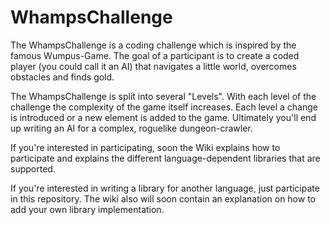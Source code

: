 # WhampsChallenge
The WhampsChallenge is a coding challenge which is inspired by the famous Wumpus-Game. 
The goal of a participant is to create a coded player (you could call it an AI) that navigates a little world, overcomes obstacles and finds gold.

The WhampsChallenge is split into several "Levels". 
With each level of the challenge the complexity of the game itself increases.
Each level a change is introduced or a new element is added to the game.
Ultimately you'll end up writing an AI for a complex, roguelike dungeon-crawler.

If you're interested in participating, soon the Wiki explains how to participate and explains the different language-dependent libraries that are supported.

If you're interested in writing a library for another language, just participate in this repository. The wiki also will soon contain an explanation on how to add your own library implementation.


